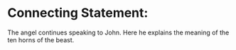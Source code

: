 # Connecting Statement:

The angel continues speaking to John. Here he explains the meaning of the ten horns of the beast.